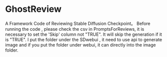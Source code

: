 # GhostReview
A Framework Code of Reviewing Stable Diffusion Checkpoint。
Before running the code , please check the csv in PromptsForReviews, it is necessary to set the 'Skip' column not "TRUE". It will skip the generation if it is "TRUE".
I put the folder under the SDwebui , it need to use api to generate image and if you put the folder under webui, it can directly into the image folder.
